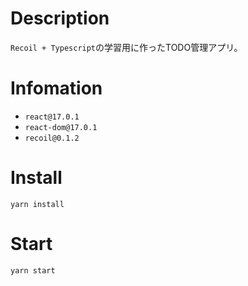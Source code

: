 # Description
`Recoil + Typescript`の学習用に作ったTODO管理アプリ。

# Infomation
- `react@17.0.1`
- `react-dom@17.0.1`
- `recoil@0.1.2`

# Install
```shell
yarn install
```

# Start
```shell
yarn start
```